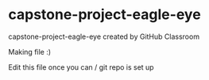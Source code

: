 # capstone-project-eagle-eye
capstone-project-eagle-eye created by GitHub Classroom

Making file :)

Edit this file once you can / git repo is set up